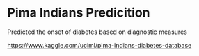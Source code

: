 # Pima Indians Predicition

Predicted the onset of diabetes based on diagnostic measures

https://www.kaggle.com/uciml/pima-indians-diabetes-database
